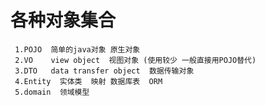 # 各种对象集合

     1.POJO  简单的java对象 原生对象
     2.VO    view object  视图对象 (使用较少 一般直接用POJO替代)
     3.DTO   data transfer object  数据传输对象
     4.Entity  实体类  映射 数据库表  ORM
     5.domain  领域模型 